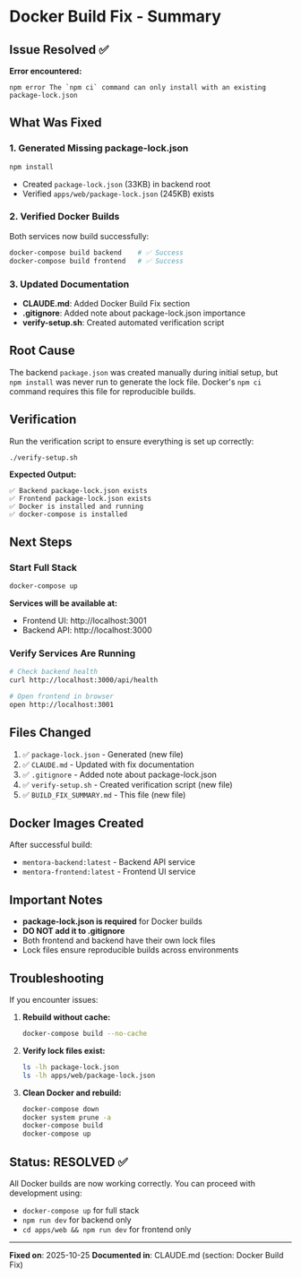 # Docker Build Fix - Summary

## Issue Resolved ✅

**Error encountered:**
```
npm error The `npm ci` command can only install with an existing package-lock.json
```

## What Was Fixed

### 1. Generated Missing package-lock.json
```bash
npm install
```
- Created `package-lock.json` (33KB) in backend root
- Verified `apps/web/package-lock.json` (245KB) exists

### 2. Verified Docker Builds
Both services now build successfully:
```bash
docker-compose build backend    # ✅ Success
docker-compose build frontend   # ✅ Success
```

### 3. Updated Documentation
- **CLAUDE.md**: Added Docker Build Fix section
- **.gitignore**: Added note about package-lock.json importance
- **verify-setup.sh**: Created automated verification script

## Root Cause

The backend `package.json` was created manually during initial setup, but `npm install` was never run to generate the lock file. Docker's `npm ci` command requires this file for reproducible builds.

## Verification

Run the verification script to ensure everything is set up correctly:
```bash
./verify-setup.sh
```

**Expected Output:**
```
✅ Backend package-lock.json exists
✅ Frontend package-lock.json exists
✅ Docker is installed and running
✅ docker-compose is installed
```

## Next Steps

### Start Full Stack
```bash
docker-compose up
```

**Services will be available at:**
- Frontend UI: http://localhost:3001
- Backend API: http://localhost:3000

### Verify Services Are Running
```bash
# Check backend health
curl http://localhost:3000/api/health

# Open frontend in browser
open http://localhost:3001
```

## Files Changed

1. ✅ `package-lock.json` - Generated (new file)
2. ✅ `CLAUDE.md` - Updated with fix documentation
3. ✅ `.gitignore` - Added note about package-lock.json
4. ✅ `verify-setup.sh` - Created verification script (new file)
5. ✅ `BUILD_FIX_SUMMARY.md` - This file (new file)

## Docker Images Created

After successful build:
- `mentora-backend:latest` - Backend API service
- `mentora-frontend:latest` - Frontend UI service

## Important Notes

- **package-lock.json is required** for Docker builds
- **DO NOT add it to .gitignore**
- Both frontend and backend have their own lock files
- Lock files ensure reproducible builds across environments

## Troubleshooting

If you encounter issues:

1. **Rebuild without cache:**
   ```bash
   docker-compose build --no-cache
   ```

2. **Verify lock files exist:**
   ```bash
   ls -lh package-lock.json
   ls -lh apps/web/package-lock.json
   ```

3. **Clean Docker and rebuild:**
   ```bash
   docker-compose down
   docker system prune -a
   docker-compose build
   docker-compose up
   ```

## Status: RESOLVED ✅

All Docker builds are now working correctly. You can proceed with development using:
- `docker-compose up` for full stack
- `npm run dev` for backend only
- `cd apps/web && npm run dev` for frontend only

---

**Fixed on**: 2025-10-25
**Documented in**: CLAUDE.md (section: Docker Build Fix)
